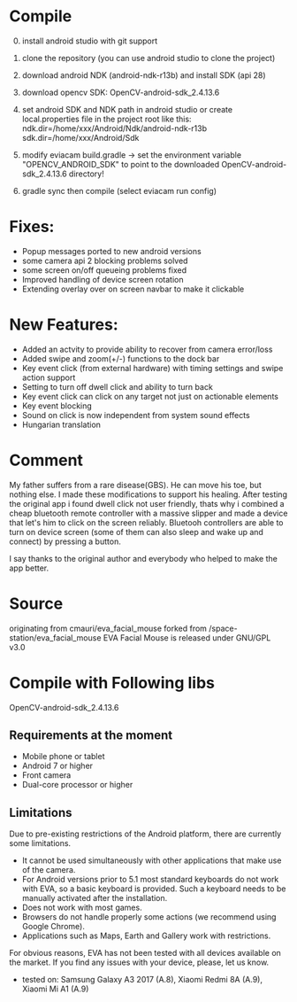 # Compile
0. install android studio with git support
1. clone the repository (you can use android studio to clone the project)
2. download android NDK (android-ndk-r13b) and install SDK (api 28)
3. download opencv SDK: OpenCV-android-sdk_2.4.13.6 
4. set android SDK and NDK path in android studio or create local.properties file in the project root like this:
ndk.dir=/home/xxx/Android/Ndk/android-ndk-r13b
sdk.dir=/home/xxx/Android/Sdk

5. modify eviacam build.gradle -> set the environment variable "OPENCV_ANDROID_SDK" to point to the downloaded OpenCV-android-sdk_2.4.13.6 directory!
6. gradle sync then compile (select eviacam run config)

# Fixes:
- Popup messages ported to new android versions  
- some camera api 2 blocking problems solved
- some screen on/off queueing problems fixed
- Improved handling of device screen rotation
- Extending overlay over on screen navbar to make it clickable

# New Features:
- Added an actvity to provide ability to recover from camera error/loss
- Added swipe and zoom(+/-) functions to the dock bar
- Key event click (from external hardware) with timing settings and swipe action support
- Setting to turn off dwell click and ability to turn back
- Key event click can click on any target not just on actionable elements
- Key event blocking
- Sound on click is now independent from system sound effects
- Hungarian translation

# Comment
My father suffers from a rare disease(GBS). He can move his toe, but nothing else. I made these modifications to support his healing.
After testing the original app i found dwell click not user friendly, thats why i combined a cheap bluetooth remote controller with a massive slipper and made a device that let's him to click on the screen reliably. Bluetooh controllers are able to turn on device screen (some of them can also sleep and wake up and connect) by pressing a button. 

I say thanks to the original author and everybody who helped to make the app better.

# Source
originating from cmauri/eva_facial_mouse forked from /space-station/eva_facial_mouse
EVA Facial Mouse is released under GNU/GPL v3.0

# Compile with Following libs
OpenCV-android-sdk_2.4.13.6

## Requirements at the moment

* Mobile phone or tablet
* Android 7 or higher
* Front camera
* Dual-core processor or higher

## Limitations

Due to pre-existing restrictions of the Android platform, there are currently some limitations.

* It cannot be used simultaneously with other applications that make use of the camera.
* For Android versions prior to 5.1 most standard keyboards do not work with EVA, so a basic keyboard is provided. Such a keyboard needs to be manually activated after the installation.
* Does not work with most games. 
* Browsers do not handle properly some actions (we recommend using Google Chrome).
* Applications such as Maps, Earth and Gallery work with restrictions.

For obvious reasons, EVA has not been tested with all devices available on the market. If you find any issues with your device, please, let us know.
* tested on: Samsung Galaxy A3 2017 (A.8), Xiaomi Redmi 8A (A.9), Xiaomi Mi A1 (A.9)

